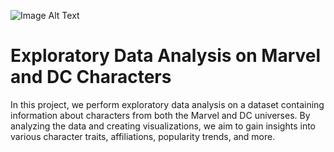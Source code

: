 ![Image Alt Text](https://github.com/GayasuddinMohd/Exploratory-Data-Analysis-on-Marvel-and-DC-Characters/blob/main/marvel-and-dc-image.jpg?raw=true)

# Exploratory Data Analysis on Marvel and DC Characters
In this project, we perform exploratory data analysis on a dataset containing information about characters from both the Marvel and DC universes. By analyzing the data and creating visualizations, we aim to gain insights into various character traits, affiliations, popularity trends, and more.


